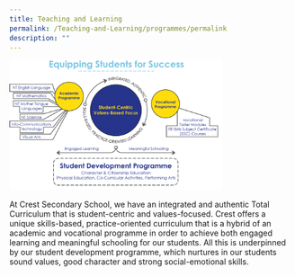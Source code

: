 ```yaml
---
title: Teaching and Learning
permalink: /Teaching-and-Learning/programmes/permalink
description: ""
---
```

<img src="/images/tl1.png" style="width:75%">


At Crest Secondary School, we have an integrated and authentic Total Curriculum that is student-centric and values-focused. Crest offers a unique skills-based, practice-oriented curriculum that is a hybrid of an academic and vocational programme in order to achieve both engaged learning and meaningful schooling for our students. All this is underpinned by our student development programme, which nurtures in our students sound values, good character and strong social-emotional skills.